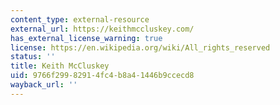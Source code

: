 ```yaml
---
content_type: external-resource
external_url: https://keithmccluskey.com/
has_external_license_warning: true
license: https://en.wikipedia.org/wiki/All_rights_reserved
status: ''
title: Keith McCluskey
uid: 9766f299-8291-4fc4-b8a4-1446b9ccecd8
wayback_url: ''
---
```

